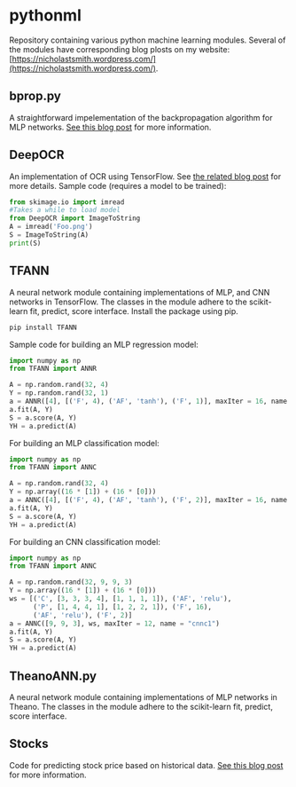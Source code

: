# pythonml

Repository containing various python machine learning modules. Several of the modules have corresponding blog plosts on my website: [https://nicholastsmith.wordpress.com/](https://nicholastsmith.wordpress.com/).

## bprop.py

A straightforward impelementation of the backpropagation algorithm for MLP networks. [See this blog post](https://nicholastsmith.wordpress.com/2016/03/27/multi-layer-perceptrons-and-backpropagation-a-derivation-and-implementation-in-python/) for more information.

## DeepOCR

An implementation of OCR using TensorFlow. See [the related blog post](https://nicholastsmith.wordpress.com/2017/10/14/deep-learning-ocr-using-tensorflow-and-python/) for more details. Sample code (requires a model to be trained):

```python
from skimage.io import imread
#Takes a while to load model
from DeepOCR import ImageToString
A = imread('Foo.png')
S = ImageToString(A)
print(S)
```

## TFANN

A neural network module containing implementations of MLP, and CNN networks in TensorFlow. The classes in the module adhere to the scikit-learn fit, predict, score interface. Install the package using pip.

```python
pip install TFANN
```

Sample code for building an MLP regression model:

```python
import numpy as np
from TFANN import ANNR

A = np.random.rand(32, 4)
Y = np.random.rand(32, 1)
a = ANNR([4], [('F', 4), ('AF', 'tanh'), ('F', 1)], maxIter = 16, name = 'mlpr1')
a.fit(A, Y)
S = a.score(A, Y)
YH = a.predict(A)
```

For building an MLP classification model:

```python
import numpy as np
from TFANN import ANNC

A = np.random.rand(32, 4)
Y = np.array((16 * [1]) + (16 * [0]))
a = ANNC([4], [('F', 4), ('AF', 'tanh'), ('F', 2)], maxIter = 16, name = 'mlpc2')
a.fit(A, Y)
S = a.score(A, Y)
YH = a.predict(A)
```

For building an CNN classification model:

```python
import numpy as np
from TFANN import ANNC

A = np.random.rand(32, 9, 9, 3)
Y = np.array((16 * [1]) + (16 * [0]))
ws = [('C', [3, 3, 3, 4], [1, 1, 1, 1]), ('AF', 'relu'), 
      ('P', [1, 4, 4, 1], [1, 2, 2, 1]), ('F', 16), 
      ('AF', 'relu'), ('F', 2)]
a = ANNC([9, 9, 3], ws, maxIter = 12, name = "cnnc1")
a.fit(A, Y)
S = a.score(A, Y)
YH = a.predict(A)
```

## TheanoANN.py

A neural network module containing implementations of MLP networks in Theano. The classes in the module adhere to the scikit-learn fit, predict, score interface.

## Stocks

Code for predicting stock price based on historical data. [See this blog post](https://nicholastsmith.wordpress.com/2016/11/04/stock-market-prediction-in-python-part-2/) for more information.
